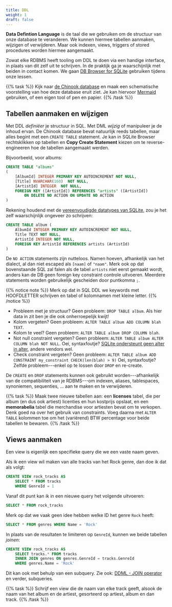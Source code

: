 ```yaml
---
title: DDL
weight: 1
draft: false
---
```


**Data Defintion Language** is de taal die we gebruiken om de structuur van onze database te veranderen. We kunnen hiermee tabellen aanmaken, wijzigen of verwijderen. Maar ook indexen, views, triggers of stored procedures worden hiermee aangemaakt.

Zowat elke RDBMS heeft tooling om DDL te doen via een handige interface, in plaats van dit zelf uit te schrijven. In de praktijk ga je waarschijnlijk met beiden in contact komen. We gaan [DB Browser for SQLite](https://sqlitebrowser.org/dl/) gebruiken tijdens onze lessen. 

{{% task %}}
Kijk naar [de Chinook database](/chinook.db) en maak een schematische voorstelling van hoe deze database eruit ziet. Je kan hiervoor [Mermaid](https://mermaid.live/) gebruiken, of een eigen tool of pen en papier.
{{% /task %}}

## Tabellen aanmaken en wijzigen

Met DDL _definiëer_ je structuur in SQL. Met DML _wijzig_ of manipuleer je de inhoud ervan. De Chinook database bevat natuurlijk reeds tabellen, maar alles begint met een `CREATE TABLE` statement. Je kan in SQLite Browser rechtsklikken op tabellen en **Copy Create Statement** kiezen om te reverse-engineeren hoe de tabellen aangemaakt werden. 

Bijvoorbeeld, voor albums:

```sql
CREATE TABLE "albums"
(
    [AlbumId] INTEGER PRIMARY KEY AUTOINCREMENT NOT NULL,
    [Title] NVARCHAR(160)  NOT NULL,
    [ArtistId] INTEGER  NOT NULL,
    FOREIGN KEY ([ArtistId]) REFERENCES "artists" ([ArtistId]) 
        ON DELETE NO ACTION ON UPDATE NO ACTION
)
```

Rekening houdend met de [vereenvoudigde datatypes van SQLite](https://www.sqlite.org/datatype3.html),  zou je het zelf waarschijnlijk ongeveer zo schrijven:

```sql
CREATE TABLE album (
    AlbumId INTEGER PRIMARY KEY AUTOINCREMENT NOT NULL,
    Title TEXT NOT NULL,
    ArtistId INTEGER NOT NULL,
    FOREIGN KEY ArtistId REFERENCES artists (ArtistId)
)
```

De `NO ACTION` statements zijn nutteloos. Namen hoeven, afhankelijk van het dialect, al dan niet escaped als `[naam]` of `"naam"`. Merk ook op dat bovenstaande SQL zal falen als de tabel `artists` niet eerst gemaakt wordt, anders kan de DB geen foreign key constraint controle uitvoeren. Meerdere statements worden gebruikelijk gescheiden door puntkomma `;`.

{{% notice note %}}
Merk op dat in SQL DDL we keywords met HOOFDLETTER schrijven en tabel of kolomnamen met kleine letter.
{{% /notice %}}

- Probleem met je structuur? Geen probleem: `DROP TABLE album`. Als hier data in zit ben je die ook onherroepelijk kwijt! 
- Kolom vergeten? Geen probleem: `ALTER TABLE album ADD COLUMN blah TEXT`.
- Kolom te veel? Geen probleem: `ALTER TABLE album DROP COLUMN blah`.
- Not null constraint vergeten? Geen probleem: `ALTER TABLE album ALTER COLUMN blah NOT NULL`. Oei, syntaxfoutje? [SQLite ondersteunt geen alter in alter](https://sqlite.org/lang_altertable.html), andere vendors wel. 
- Check constraint vergeten? Geen probleem: `ALTER TABLE album ADD CONSTRAINT my_constraint CHECK(len(blah) > 9)` Oei, syntaxfoutje? Zelfde probleem---enkel op te lossen door `DROP` en re-create.

De `CREATE` en `DROP` statements kunnen ook gebruikt worden---afhankelijk van de compatibiliteit van je RDBMS---om indexen, aliases, tablespaces, synoniemen, sequenties, ... aan te maken en te verwijderen.

{{% task %}}
Maak twee nieuwe tabellen aan: een **licenses** tabel, die per album (en dus ook artiest) licenties en hun kostprijs opslaat, en een **memorabelia** tabel die merchandise voor artiesten bevat om te verkopen. Denk goed na over het gebruik van constraints. Voeg daarna met `ALTER TABLE` kolommen toe om het (variërend) BTW percentage voor beide tabellen te bewaren.
{{% /task %}}


## Views aanmaken

Een view is eigenlijk een specifieke query die we een vaste naam geven. 

Als ik een view wil maken van alle tracks van het Rock genre, dan doe ik dat als volgt:

```sql
CREATE VIEW rock_tracks AS
    SELECT * FROM tracks
    WHERE GenreId = 1
```

Vanaf dit punt kan ik in een nieuwe query het volgende uitvoeren:

```sql
SELECT * FROM rock_tracks
```

Merk op dat we vaak geen idee hebben welke ID het genre `Rock` heeft:

```sql
SELECT * FROM genres WHERE Name = 'Rock'
```

In plaats van de resultaten te limiteren op `GenreId`, kunnen we beide tabellen _joinen_:

```sql
CREATE VIEW rock_tracks AS
    SELECT tracks.* FROM tracks
    INNER JOIN genres ON genres.GenreId = tracks.GenreId
    WHERE genres.Name = 'Rock'
```

Dit kan ook met behulp van een subquery. Zie ook: [DDML - JOIN operator](/sql-ddl-dml/dml/#join) en verder, subqueries.


{{% task %}}
Schrijf een view die de naam van elke track geeft, alsook de naam van het album en de artiest, gesorteerd op artiest, album en dan track.
{{% /task %}}

